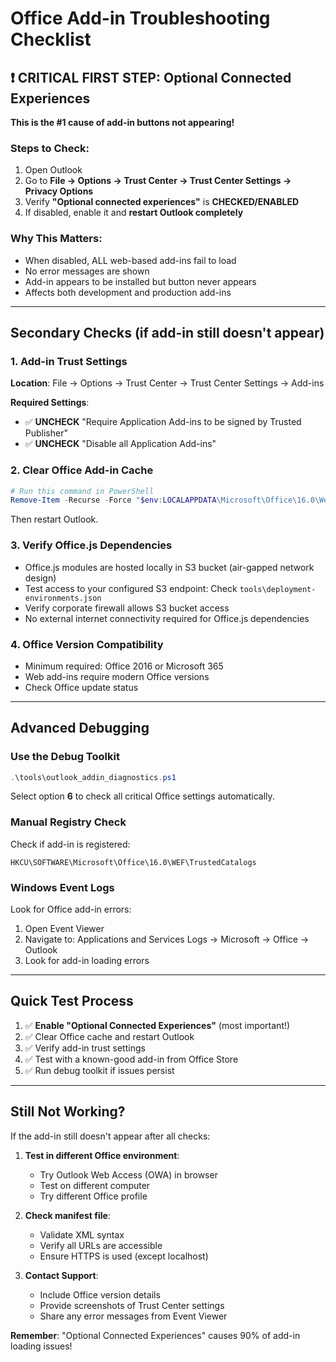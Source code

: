 # Office Add-in Troubleshooting Checklist

## ❗ CRITICAL FIRST STEP: Optional Connected Experiences

**This is the #1 cause of add-in buttons not appearing!**

### Steps to Check:
1. Open Outlook
2. Go to **File → Options → Trust Center → Trust Center Settings → Privacy Options**
3. Verify **"Optional connected experiences"** is **CHECKED/ENABLED**
4. If disabled, enable it and **restart Outlook completely**

### Why This Matters:
- When disabled, ALL web-based add-ins fail to load
- No error messages are shown
- Add-in appears to be installed but button never appears
- Affects both development and production add-ins

---

## Secondary Checks (if add-in still doesn't appear)

### 1. Add-in Trust Settings
**Location**: File → Options → Trust Center → Trust Center Settings → Add-ins

**Required Settings**:
- ✅ **UNCHECK** "Require Application Add-ins to be signed by Trusted Publisher" 
- ✅ **UNCHECK** "Disable all Application Add-ins"

### 2. Clear Office Add-in Cache
```powershell
# Run this command in PowerShell
Remove-Item -Recurse -Force "$env:LOCALAPPDATA\Microsoft\Office\16.0\Wef"
```
Then restart Outlook.

### 3. Verify Office.js Dependencies
- Office.js modules are hosted locally in S3 bucket (air-gapped network design)
- Test access to your configured S3 endpoint: Check `tools\deployment-environments.json`
- Verify corporate firewall allows S3 bucket access
- No external internet connectivity required for Office.js dependencies

### 4. Office Version Compatibility
- Minimum required: Office 2016 or Microsoft 365
- Web add-ins require modern Office versions
- Check Office update status

---

## Advanced Debugging

### Use the Debug Toolkit
```powershell
.\tools\outlook_addin_diagnostics.ps1
```
Select option **6** to check all critical Office settings automatically.

### Manual Registry Check
Check if add-in is registered:
```
HKCU\SOFTWARE\Microsoft\Office\16.0\WEF\TrustedCatalogs
```

### Windows Event Logs
Look for Office add-in errors:
1. Open Event Viewer
2. Navigate to: Applications and Services Logs → Microsoft → Office → Outlook
3. Look for add-in loading errors

---

## Quick Test Process

1. ✅ **Enable "Optional Connected Experiences"** (most important!)
2. ✅ Clear Office cache and restart Outlook
3. ✅ Verify add-in trust settings
4. ✅ Test with a known-good add-in from Office Store
5. ✅ Run debug toolkit if issues persist

---

## Still Not Working?

If the add-in still doesn't appear after all checks:

1. **Test in different Office environment**:
   - Try Outlook Web Access (OWA) in browser
   - Test on different computer
   - Try different Office profile

2. **Check manifest file**:
   - Validate XML syntax
   - Verify all URLs are accessible
   - Ensure HTTPS is used (except localhost)

3. **Contact Support**:
   - Include Office version details
   - Provide screenshots of Trust Center settings
   - Share any error messages from Event Viewer

**Remember**: "Optional Connected Experiences" causes 90% of add-in loading issues!
